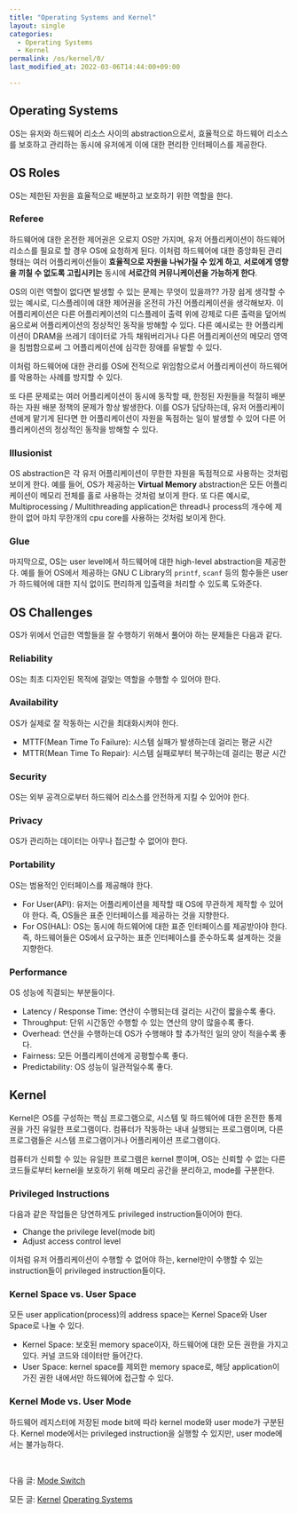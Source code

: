 ```yaml
---
title: "Operating Systems and Kernel"
layout: single
categories:
  - Operating Systems
  - Kernel
permalink: /os/kernel/0/
last_modified_at: 2022-03-06T14:44:00+09:00

---
```


## Operating Systems

OS는 유저와 하드웨어 리소스 사이의 abstraction으로서, 효율적으로 하드웨어 리소스를 보호하고 관리하는 동시에 유저에게 이에 대한 편리한 인터페이스를 제공한다.

## OS Roles

OS는 제한된 자원을 효율적으로 배분하고 보호하기 위한 역할을 한다.

### Referee

하드웨어에 대한 온전한 제어권은 오로지 OS만 가지며, 유저 어플리케이션이 하드웨어 리소스를 필요로 할 경우 OS에 요청하게 된다.
이처럼 하드웨어에 대한 중앙화된 관리 형태는 여러 어플리케이션들이 **효율적으로 자원을 나눠가질 수 있게 하고**,
**서로에게 영향을 끼칠 수 없도록 고립시키는** 동시에 **서로간의 커뮤니케이션을 가능하게 한다**.

OS의 이런 역할이 없다면 발생할 수 있는 문제는 무엇이 있을까?? 가장 쉽게 생각할 수 있는 예시로, 디스플레이에 대한 제어권을 온전히 가진 어플리케이션을 생각해보자.
이 어플리케이션은 다른 어플리케이션의 디스플레이 출력 위에 강제로 다른 출력을 덮어씌움으로써 어플리케이션의 정상적인 동작을 방해할 수 있다.
다른 예시로는 한 어플리케이션이 DRAM을 쓰레기 데이터로 가득 채워버리거나 다른 어플리케이션의 메모리 영역을 침범함으로써 그 어플리케이션에 심각한 장애를 유발할 수 있다.

이처럼 하드웨어에 대한 관리를 OS에 전적으로 위임함으로서 어플리케이션이 하드웨어를 악용하는 사례를 방지할 수 있다.

또 다른 문제로는 여러 어플리케이션이 동시에 동작할 때, 한정된 자원들을 적절히 배분하는 자원 배분 정책의 문제가 항상 발생한다.
이를 OS가 담당하는데, 유저 어플리케이션에게 맡기게 된다면 한 어플리케이션이 자원을 독점하는 일이 발생할 수 있어 다른 어플리케이션의 정상적인 동작을 방해할 수 있다.

### Illusionist

OS abstraction은 각 유저 어플리케이션이 무한한 자원을 독점적으로 사용하는 것처럼 보이게 한다.
예를 들어, OS가 제공하는 **Virtual Memory** abstraction은 모든 어플리케이션이 메모리 전체를 홀로 사용하는 것처럼 보이게 한다.
또 다른 예시로, Multiprocessing / Multithreading application은 thread나 process의 개수에 제한이 없어 마치 무한개의 cpu core를 사용하는 것처럼 보이게 한다.

### Glue

마지막으로, OS는 user level에서 하드웨어에 대한 high-level abstraction을 제공한다.
예를 들어 OS에서 제공하는 GNU C Library의 `printf`, `scanf` 등의 함수들은 user가 하드웨어에 대한 지식 없이도 편리하게 입출력을 처리할 수 있도록 도와준다.

## OS Challenges

OS가 위에서 언급한 역할들을 잘 수행하기 위해서 풀어야 하는 문제들은 다음과 같다.

### Reliability

OS는 최초 디자인된 목적에 걸맞는 역할을 수행할 수 있어야 한다.

### Availability

OS가 실제로 잘 작동하는 시간을 최대화시켜야 한다.

- MTTF(Mean Time To Failure): 시스템 실패가 발생하는데 걸리는 평균 시간
- MTTR(Mean Time To Repair): 시스템 실패로부터 복구하는데 걸리는 평균 시간

### Security

OS는 외부 공격으로부터 하드웨어 리소스를 안전하게 지킬 수 있어야 한다.

### Privacy

OS가 관리하는 데이터는 아무나 접근할 수 없어야 한다.

### Portability

OS는 범용적인 인터페이스를 제공해야 한다.

- For User(API): 유저는 어플리케이션을 제작할 때 OS에 무관하게 제작할 수 있어야 한다. 즉, OS들은 표준 인터페이스를 제공하는 것을 지향한다.
- For OS(HAL): OS는 동시에 하드웨어에 대한 표준 인터페이스를 제공받아야 한다. 즉, 하드웨어들은 OS에서 요구하는 표준 인터페이스를 준수하도록 설계하는 것을 지향한다.

### Performance

OS 성능에 직결되는 부분들이다.

- Latency / Response Time: 연산이 수행되는데 걸리는 시간이 짧을수록 좋다.
- Throughput: 단위 시간동안 수행할 수 있는 연산의 양이 많을수록 좋다.
- Overhead: 연산을 수행하는데 OS가 수행해야 할 추가적인 일의 양이 적을수록 좋다.
- Fairness: 모든 어플리케이션에게 공평할수록 좋다.
- Predictability: OS 성능이 일관적일수록 좋다.

## Kernel

Kernel은 OS를 구성하는 핵심 프로그램으로, 시스템 및 하드웨어에 대한 온전한 통제권을 가진 유일한 프로그램이다.
컴퓨터가 작동하는 내내 실행되는 프로그램이며, 다른 프로그램들은 시스템 프로그램이거나 어플리케이션 프로그램이다.

컴퓨터가 신뢰할 수 있는 유일한 프로그램은 kernel 뿐이며, OS는 신뢰할 수 없는 다른 코드들로부터 kernel을 보호하기 위해 메모리 공간을 분리하고, mode를 구분한다.

### Privileged Instructions

다음과 같은 작업들은 당연하게도 privileged instruction들이어야 한다.

- Change the privilege level(mode bit)
- Adjust access control level

이처럼 유저 어플리케이션이 수행할 수 없어야 하는, kernel만이 수행할 수 있는 instruction들이 privileged instruction들이다.

### Kernel Space vs. User Space

모든 user application(process)의 address space는 Kernel Space와 User Space로 나눌 수 있다.

- Kernel Space: 보호된 memory space이자, 하드웨어에 대한 모든 권한을 가지고 있다. 커널 코드와 데이터만 들어간다.
- User Space: kernel space를 제외한 memory space로, 해당 application이 가진 권한 내에서만 하드웨어에 접근할 수 있다.

### Kernel Mode vs. User Mode

하드웨어 레지스터에 저장된 mode bit에 따라 kernel mode와 user mode가 구분된다.
Kernel mode에서는 privileged instruction을 실행할 수 있지만, user mode에서는 불가능하다.

<br>

다음 글: [Mode Switch](/os/kernel/1/)

모든 글: [Kernel](/os/kernel/) [Operating Systems](/os/)
